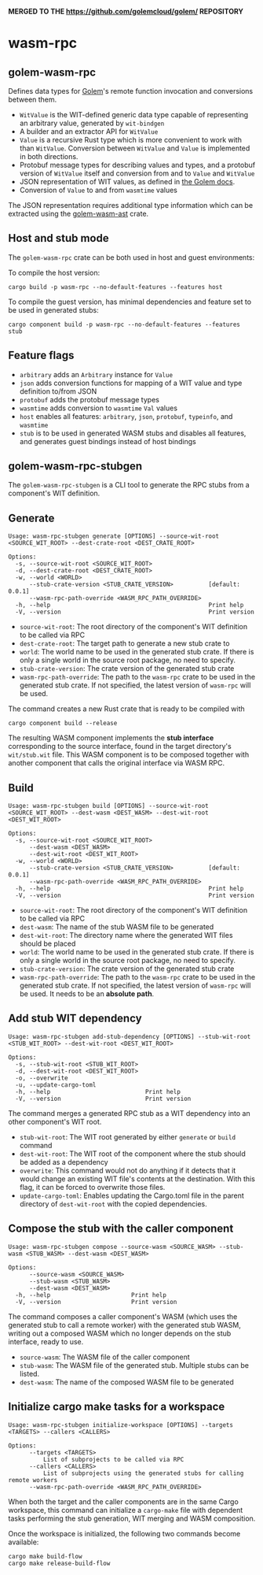 **MERGED TO THE https://github.com/golemcloud/golem/ REPOSITORY**

# wasm-rpc

## golem-wasm-rpc

Defines data types for [Golem](https://golem.cloud)'s remote function invocation and conversions between them.

- `WitValue` is the WIT-defined generic data type capable of representing an arbitrary value, generated by `wit-bindgen`
- A builder and an extractor API for `WitValue`
- `Value` is a recursive Rust type which is more convenient to work with than `WitValue`. Conversion between `WitValue`
  and `Value` is implemented in both directions.
- Protobuf message types for describing values and types, and a protobuf version of `WitValue` itself and conversion
  from and to `Value` and `WitValue`
- JSON representation of WIT values, as defined in [the Golem docs](https://learn.golem.cloud/docs/template-interface).
- Conversion of `Value` to and from `wasmtime` values

The JSON representation requires additional type information which can be extracted using
the [golem-wasm-ast](https://crates.io/crates/golem-wasm-ast) crate.

## Host and stub mode

The `golem-wasm-rpc` crate can be both used in host and guest environments:

To compile the host version:

```shell
cargo build -p wasm-rpc --no-default-features --features host
```

To compile the guest version, has minimal dependencies and feature set to be used in generated stubs:

```shell
cargo component build -p wasm-rpc --no-default-features --features stub
```

## Feature flags

- `arbitrary` adds an `Arbitrary` instance for `Value`
- `json` adds conversion functions for mapping of a WIT value and type definition to/from JSON
- `protobuf` adds the protobuf message types
- `wasmtime` adds conversion to `wasmtime` `Val` values
- `host` enables all features: `arbitrary`, `json`, `protobuf`, `typeinfo`, and `wasmtime`
- `stub` is to be used in generated WASM stubs and disables all features, and generates guest bindings instead of host
  bindings

## golem-wasm-rpc-stubgen

The `golem-wasm-rpc-stubgen` is a CLI tool to generate the RPC stubs from a component's WIT definition.

## Generate

```shell
Usage: wasm-rpc-stubgen generate [OPTIONS] --source-wit-root <SOURCE_WIT_ROOT> --dest-crate-root <DEST_CRATE_ROOT>

Options:
  -s, --source-wit-root <SOURCE_WIT_ROOT>                
  -d, --dest-crate-root <DEST_CRATE_ROOT>                
  -w, --world <WORLD>                                    
      --stub-crate-version <STUB_CRATE_VERSION>          [default: 0.0.1]
      --wasm-rpc-path-override <WASM_RPC_PATH_OVERRIDE>  
  -h, --help                                             Print help
  -V, --version                                          Print version
```

- `source-wit-root`: The root directory of the component's WIT definition to be called via RPC
- `dest-crate-root`: The target path to generate a new stub crate to
- `world`: The world name to be used in the generated stub crate. If there is only a single world in the source root
  package, no need to specify.
- `stub-crate-version`: The crate version of the generated stub crate
- `wasm-rpc-path-override`: The path to the `wasm-rpc` crate to be used in the generated stub crate. If not specified,
  the latest version of `wasm-rpc` will be used.

The command creates a new Rust crate that is ready to be compiled with

```shell
cargo component build --release
```

The resulting WASM component implements the **stub interface** corresponding to the source interface, found in the
target directory's
`wit/stub.wit` file. This WASM component is to be composed together with another component that calls the original
interface via WASM RPC.

## Build

```
Usage: wasm-rpc-stubgen build [OPTIONS] --source-wit-root <SOURCE_WIT_ROOT> --dest-wasm <DEST_WASM> --dest-wit-root <DEST_WIT_ROOT>

Options:
  -s, --source-wit-root <SOURCE_WIT_ROOT>                
      --dest-wasm <DEST_WASM>                            
      --dest-wit-root <DEST_WIT_ROOT>                    
  -w, --world <WORLD>                                    
      --stub-crate-version <STUB_CRATE_VERSION>          [default: 0.0.1]
      --wasm-rpc-path-override <WASM_RPC_PATH_OVERRIDE>  
  -h, --help                                             Print help
  -V, --version                                          Print version
```

- `source-wit-root`: The root directory of the component's WIT definition to be called via RPC
- `dest-wasm`: The name of the stub WASM file to be generated
- `dest-wit-root`: The directory name where the generated WIT files should be placed
- `world`: The world name to be used in the generated stub crate. If there is only a single world in the source root
  package, no need to specify.
- `stub-crate-version`: The crate version of the generated stub crate
- `wasm-rpc-path-override`: The path to the `wasm-rpc` crate to be used in the generated stub crate. If not specified,
  the latest version of `wasm-rpc` will be used. It needs to be an **absolute path**.

## Add stub WIT dependency

```shell
Usage: wasm-rpc-stubgen add-stub-dependency [OPTIONS] --stub-wit-root <STUB_WIT_ROOT> --dest-wit-root <DEST_WIT_ROOT>

Options:
  -s, --stub-wit-root <STUB_WIT_ROOT>  
  -d, --dest-wit-root <DEST_WIT_ROOT>  
  -o, --overwrite                      
  -u, --update-cargo-toml                
  -h, --help                           Print help
  -V, --version                        Print version
```

The command merges a generated RPC stub as a WIT dependency into an other component's WIT root.

- `stub-wit-root`: The WIT root generated by either `generate` or `build` command
- `dest-wit-root`: The WIT root of the component where the stub should be added as a dependency
- `overwrite`: This command would not do anything if it detects that it would change an existing WIT file's contents at
  the destination. With this flag, it can be forced to overwrite those files.
- `update-cargo-toml`: Enables updating the Cargo.toml file in the parent directory of `dest-wit-root` with the copied
  dependencies.

## Compose the stub with the caller component

```shell
Usage: wasm-rpc-stubgen compose --source-wasm <SOURCE_WASM> --stub-wasm <STUB_WASM> --dest-wasm <DEST_WASM>

Options:
      --source-wasm <SOURCE_WASM>  
      --stub-wasm <STUB_WASM>      
      --dest-wasm <DEST_WASM>      
  -h, --help                       Print help
  -V, --version                    Print version
```

The command composes a caller component's WASM (which uses the generated stub to call a remote worker) with the
generated stub WASM, writing out a composed WASM which no longer depends on the stub interface, ready to use.

- `source-wasm`: The WASM file of the caller component
- `stub-wasm`: The WASM file of the generated stub. Multiple stubs can be listed.
- `dest-wasm`: The name of the composed WASM file to be generated

## Initialize cargo make tasks for a workspace

```shell
Usage: wasm-rpc-stubgen initialize-workspace [OPTIONS] --targets <TARGETS> --callers <CALLERS>

Options:
      --targets <TARGETS>
          List of subprojects to be called via RPC
      --callers <CALLERS>
          List of subprojects using the generated stubs for calling remote workers
      --wasm-rpc-path-override <WASM_RPC_PATH_OVERRIDE>
```

When both the target and the caller components are in the same Cargo workspace, this command can initialize a `cargo-make` file with dependent tasks
performing the stub generation, WIT merging and WASM composition.

Once the workspace is initialized, the following two commands become available:

```shell
cargo make build-flow
cargo make release-build-flow
```
